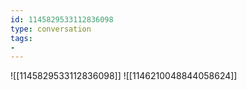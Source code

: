 ```yaml
---
id: 1145829533112836098
type: conversation
tags:
- 
---
```

![[1145829533112836098]]
![[1146210048844058624]]

